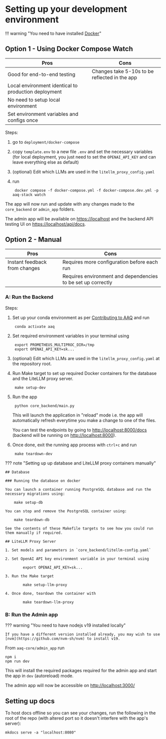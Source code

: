 # Setting up your development environment

!!! warning "You need to have installed [Docker](https://docs.docker.com/get-docker/)"

## Option 1 - Using Docker Compose Watch

| Pros | Cons |
| --- | --- |
| Good for end-to-end testing | Changes take 5-10s to be reflected in the app |
| Local environment identical to production deployment | |
| No need to setup local environment | |
| Set environment variables and configs once | |

Steps:

1. go to `deployment/docker-compose`

2. copy `template.env` to a new file `.env` and set the necessary variables (for local deployment, you just
need to set the `OPENAI_API_KEY` and can leave everything else as default)

3. (optional) Edit which LLMs are used in the `litellm_proxy_config.yaml`

4. run

        docker compose -f docker-compose.yml -f docker-compose.dev.yml -p aaq-stack watch

The app will now run and update with any changes made to the `core_backend` or `admin_app` folders.

The admin app will be available on [https://localhost](https://localhost) and the backend API testing UI on [https://localhost/api/docs](https://localhost/api/docs).

## Option 2 - Manual

| Pros | Cons |
| --- | --- |
| Instant feedback from changes | Requires more configuration before each run |
| | Requires environment and dependencies to be set up correctly |

### A: Run the Backend

Steps:

1. Set up your conda environment as per [Contributing to AAQ](./contributing.md) and run

        conda activate aaq

2. Set required environment variables in your terminal using

        export PROMETHEUS_MULTIPROC_DIR=/tmp
        export OPENAI_API_KEY=sk...

3. (optional) Edit which LLMs are used in the `litellm_proxy_config.yaml` at the repository root.

4. Run Make target to set up required Docker containers for the database and the LiteLLM proxy server.

        make setup-dev

5. Run the app

        python core_backend/main.py

    This will launch the application in "reload" mode i.e. the app will automatically
    refresh everytime you make a change to one of the files.

     You can test the endpoints by going to [http://localhost:8000/docs](http://localhost:8000/docs) (backend will be running on [http://localhost:8000](http://localhost:8000)).

6. Once done, exit the running app process with `ctrl+c` and run

        make teardown-dev

??? note "Setting up up database and LiteLLM proxy containers manually"

    ## Database

    ### Running the database on docker

    You can launch a container running PostgreSQL database and run the necessary migrations using:

        make setup-db

    You can stop and remove the PostgreSQL container using:

        make teardown-db

    See the contents of these Makefile targets to see how you could run them manually if required.

    ## LiteLLM Proxy Server

    1. Set models and parameters in `core_backend/litellm-config.yaml`

    2. Set OpenAI API key environment variable in your terminal using

            export OPENAI_API_KEY=sk...

    3. Run the Make target

            make setup-llm-proxy

    4. Once done, teardown the container with

            make teardown-llm-proxy

### B: Run the Admin app

??? warning "You need to have nodejs v19 installed locally"

    If you have a different version installed already, you may wish to use
    [nvm](https://github.com/nvm-sh/nvm) to install v19.

From `aaq-core/admin_app` run

    npm i
    npm run dev

This will install the required packages required for the admin app and start the app in `dev` (autoreload) mode.

The admin app will now be accessible on [http://localhost:3000/](http://localhost:3000/)

## Setting up docs

To host docs offline so you can see your changes, run the following in the root of the repo (with altered port so it doesn't interfere with the app's server):

    mkdocs serve -a "localhost:8080"
